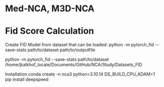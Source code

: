 # Med-NCA, M3D-NCA
 
# Fid Score Calculation
Create FID Model from dataset that can be loaded:
python -m pytorch_fid --save-stats path/to/dataset path/to/outputfile

python -m pytorch_fid --save-stats path/to/dataset /home/jkalkhof_locale/Documents/GitHub/NCA/Study/Datasets_FID



Installation
conda create -n nca3 python=3.10.14
DS_BUILD_CPU_ADAM=1 pip install deepspeed